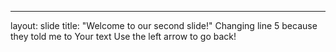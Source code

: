 
---
layout: slide
title: "Welcome to our second slide!"
Changing line 5 because they told me to
Your text
Use the left arrow to go back!
